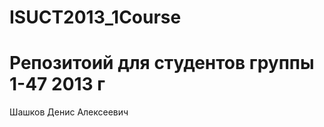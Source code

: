 ISUCT2013_1Course
=================
# Репозитоий для студентов группы 1-47 2013 г
Шашков Денис Алексеевич
